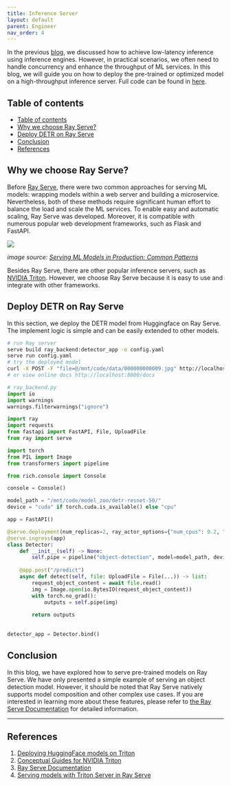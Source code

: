 ```yaml
---
title: Inference Server
layout: default
parent: Engineer
nav_order: 4
---
```


In the previous [blog](https://jason-cs18.github.io/ml-engineering/inference_engine.html), we discussed how to achieve low-latency inference using inference engines. However, in practical scenarios, we often need to handle concurrency and enhance the throughput of ML services.
In this blog, we will guide you on how to deploy the pre-trained or optimized model on a high-throughput inference server. Full code can be found in [here](https://github.com/Jason-cs18/DLTK). 

## Table of contents
- [Table of contents](#table-of-contents)
- [Why we choose Ray Serve?](#why-we-choose-ray-serve)
- [Deploy DETR on Ray Serve](#deploy-detr-on-ray-serve)
- [Conclusion](#conclusion)
- [References](#references)

<!-- ## Use Ray Serve to deploy PyTorch model -->

## Why we choose Ray Serve?
Before [Ray Serve](https://docs.ray.io/en/latest/serve/index.html), there were two common approaches for serving ML models: wrapping models within a web server and building a microservice. Nevertheless, both of these methods require significant human effort to balance the load and scale the ML services. To enable easy and automatic scaling, Ray Serve was developed. Moreover, it is compatible with numerous popular web development frameworks, such as Flask and FastAPI.

![](https://images.ctfassets.net/xjan103pcp94/2h69wovKC65iUOj3CSs7cu/8462545f5593c27d61c7151fd069a56b/17PipelineImplementation.png)

_image source: [Serving ML Models in Production: Common Patterns](https://www.anyscale.com/blog/serving-ml-models-in-production-common-patterns)_

Besides Ray Serve, there are other popular inference servers, such as 
[NVIDIA Triton](https://github.com/triton-inference-server/triton-inference-server). However, we choose Ray Serve because it is easy to use and integrate with other frameworks.

## Deploy DETR on Ray Serve
In this section, we deploy the DETR model from Huggingface on Ray Serve. The implement logic is simple and can be easily extended to other models.

```bash
# run Ray server
serve build ray_backend:detector_app -o config.yaml 
serve run config.yaml
# try the deployed model
curl -X POST -F "file=@/mnt/code/data/000000000009.jpg" http://localhost:8000/predict
# or view online docs http://localhost:8000/docs
```

```python
# ray_backend.py
import io
import warnings
warnings.filterwarnings("ignore")

import ray
import requests
from fastapi import FastAPI, File, UploadFile
from ray import serve

import torch
from PIL import Image
from transformers import pipeline

from rich.console import Console

console = Console()

model_path = "/mnt/code/model_zoo/detr-resnet-50/"
device = "cuda" if torch.cuda.is_available() else "cpu"

app = FastAPI()

@serve.deployment(num_replicas=2, ray_actor_options={"num_cpus": 0.2, "num_gpus": 1})
@serve.ingress(app)
class Detector:
    def __init__(self) -> None:
        self.pipe = pipeline("object-detection", model=model_path, device=0)
    
    @app.post("/predict")
    async def detect(self, file: UploadFile = File(...)) -> list:
        request_object_content = await file.read()
        img = Image.open(io.BytesIO(request_object_content))
        with torch.no_grad():
            outputs = self.pipe(img)
        
        return outputs
    
    
detector_app = Detector.bind()
```

## Conclusion
In this blog, we have explored how to serve pre-trained models on Ray Serve. We have only presented a simple example of serving an object detection model. However, it should be noted that Ray Serve natively supports model composition and other complex use cases. If you are interested in learning more about these features, please refer to [the Ray Serve Documentation](https://docs.ray.io/en/latest/serve/index.html) for detailed information.

---

## References
1. [Deploying HuggingFace models on Triton](https://github.com/triton-inference-server/tutorials/blob/main/HuggingFace/README.md#deploying-on-the-python-backend)
2. [Conceptual Guides for NVIDIA Triton](https://github.com/triton-inference-server/tutorials/tree/main/Conceptual_Guide)
3. [Ray Serve Documentation](https://docs.ray.io/en/latest/serve/index.html)
4. [Serving models with Triton Server in Ray Serve](https://docs.ray.io/en/latest/serve/tutorials/triton-server-integration.html)